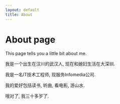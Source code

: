 ```yaml
---
layout: default
title: About
---
```


# About page

This page tells you a little bit about me.

我是一个出生在汉川的武汉人, 现在和媳妇生活在大深圳.

我是一名IT技术工程师, 现服务Infomedia公司.

我的爱好包括读书, 听曲, 看电影, 游山水.

哦对了, 我三十多岁了.